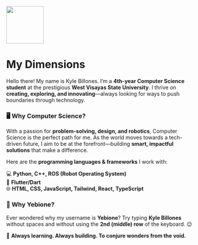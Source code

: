 <img src="https://img.icons8.com/ios/250/FFFFFF/surface.png" width="100" />

# My Dimensions  

Hello there! My name is Kyle Billones. I’m a **4th-year Computer Science student** at the prestigious **West Visayas State University**. I thrive on **creating, exploring, and innovating**—always looking for ways to push boundaries through technology.  

### 🖥 Why Computer Science?  

With a passion for **problem-solving, design, and robotics**, Computer Science is the perfect path for me. As the world moves towards a tech-driven future, I aim to be at the forefront—building **smart, impactful solutions** that make a difference.  

Here are the **programming languages & frameworks** I work with:  

💻 **Python, C++, ROS (Robot Operating System)**  
📱 **Flutter/Dart**  
🌐 **HTML, CSS, JavaScript, Tailwind, React, TypeScript**  

### 🤖 Why Yebione?  

Ever wondered why my username is **Yebione**? Try typing **Kyle Billones** without spaces and without using the **2nd (middle) row** of the keyboard. 😉  

🚀 **Always learning. Always building. To conjure wonders from the void.**
